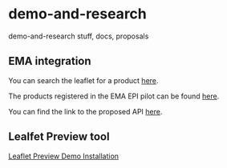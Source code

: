 # demo-and-research
demo-and-research stuff, docs, proposals

## EMA integration
You can search the leaflet for a product [here](https://axiologic-pla.github.io/demo-and-research/).

The products registered in the EMA EPI pilot can be found [here](https://plm-portal.ema.europa.eu/ePIAll/).

You can find the link to the proposed API [here](https://docs.google.com/document/d/1QHcKkgigi9HrfD-ZLdC6dNiEe_jZ_Q5f/edit?usp=sharing&ouid=104730176923327656197&rtpof=true&sd=true).


## Lealfet Preview tool
[Leaflet Preview Demo Installation](https://axiologic-pla.github.io/leaflet-preview/)  
